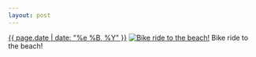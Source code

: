 ```yaml
---
layout: post
---
```


<p>
  <time><a href="/371">{{ page.date | date: "%e %B, %Y" }}</a></time>
  <a href="/371"><img src="{{ site.assets_url }}/371-640.jpg" srcset="{{ site.assets_url }}/371-1280.jpg 1280w, {{ site.assets_url }}/371-960.jpg 960w, {{ site.assets_url }}/371-640.jpg 640w, {{ site.assets_url }}/371-320.jpg 320w" sizes="(min-width: 700px) 50vw, calc(100vw - 2rem)" alt="Bike ride to the beach!" /></a>
  <span>Bike ride to the beach!</span>
</p>

